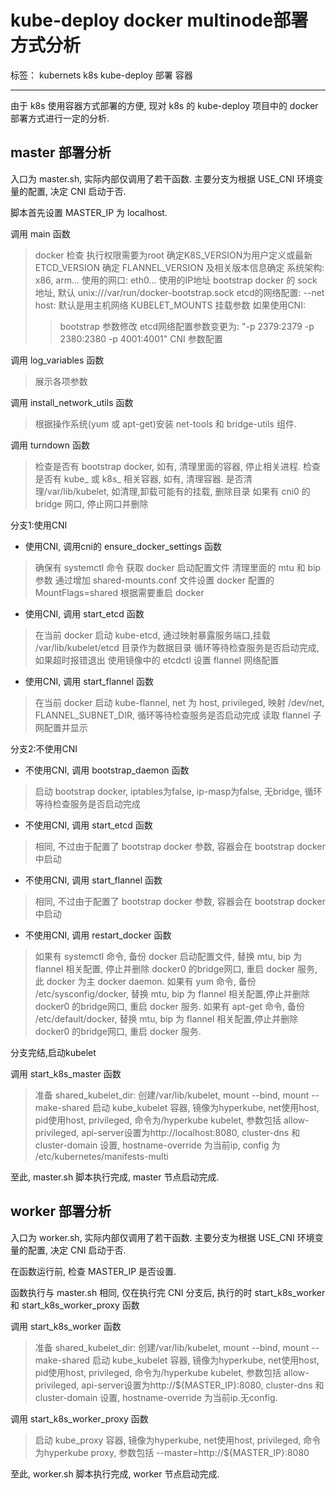﻿# kube-deploy docker multinode部署方式分析

标签： kubernets k8s kube-deploy 部署 容器

---

由于 k8s 使用容器方式部署的方便, 现对 k8s 的 kube-deploy 项目中的 docker 部署方式进行一定的分析.

## master 部署分析

入口为 master.sh, 实际内部仅调用了若干函数. 主要分支为根据 USE_CNI 环境变量的配置, 决定 CNI 启动于否. 

脚本首先设置 MASTER_IP 为 localhost.

调用 main 函数
> docker 检查
> 执行权限需要为root
> 确定K8S_VERSION为用户定义或最新
> ETCD_VERSION 确定
> FLANNEL_VERSION 及相关版本信息确定
> 系统架构: x86, arm...
> 使用的网口: eth0...
> 使用的IP地址
> bootstrap docker 的 sock 地址, 默认 unix:///var/run/docker-bootstrap.sock
> etcd的网络配置: --net host: 默认是用主机网络
> KUBELET_MOUNTS 挂载参数
> 如果使用CNI:
>> bootstrap 参数修改
>> etcd网络配置参数变更为: "-p 2379:2379 -p 2380:2380 -p 4001:4001"
>> CNI 参数配置

调用 log_variables 函数
> 展示各项参数

调用 install_network_utils 函数
> 根据操作系统(yum 或 apt-get)安装 net-tools 和 bridge-utils 组件.

调用 turndown 函数
> 检查是否有 bootstrap docker, 如有, 清理里面的容器, 停止相关进程.
> 检查是否有 kube_ 或 k8s_ 相关容器, 如有, 清理容器.
> 是否清理/var/lib/kubelet, 如清理,卸载可能有的挂载, 删除目录
> 如果有 cni0 的 bridge 网口, 停止网口并删除

分支1:使用CNI

* 使用CNI, 调用cni的 ensure_docker_settings 函数
> 确保有 systemctl 命令
> 获取 docker 启动配置文件
> 清理里面的 mtu 和 bip 参数
> 通过增加 shared-mounts.conf 文件设置 docker 配置的 MountFlags=shared
> 根据需要重启 docker

* 使用CNI, 调用 start_etcd 函数
> 在当前 docker 启动 kube-etcd, 通过映射暴露服务端口,挂载 /var/lib/kubelet/etcd 目录作为数据目录
> 循环等待检查服务是否启动完成, 如果超时报错退出
> 使用镜像中的 etcdctl 设置 flannel 网络配置

* 使用CNI, 调用 start_flannel 函数
> 在当前 docker 启动 kube-flannel, net 为 host, privileged, 映射 /dev/net, FLANNEL_SUBNET_DIR, 
> 循环等待检查服务是否启动完成
> 读取 flannel 子网配置并显示

分支2:不使用CNI

* 不使用CNI, 调用 bootstrap_daemon 函数

> 启动 bootstrap docker, iptables为false, ip-masp为false, 无bridge, 
> 循环等待检查服务是否启动完成

* 不使用CNI, 调用 start_etcd 函数
> 相同, 不过由于配置了 bootstrap docker 参数, 容器会在 bootstrap docker中启动

* 不使用CNI, 调用 start_flannel 函数
> 相同, 不过由于配置了 bootstrap docker 参数, 容器会在 bootstrap docker中启动

* 不使用CNI, 调用 restart_docker 函数
> 如果有 systemctl 命令, 备份 docker 启动配置文件, 替换 mtu, bip 为 flannel 相关配置, 停止并删除 docker0 的bridge网口, 重启 docker 服务, 此 docker 为主 docker daemon.
> 如果有 yum 命令, 备份 /etc/sysconfig/docker, 替换 mtu, bip 为 flannel 相关配置,停止并删除 docker0 的bridge网口, 重启 docker 服务.
> 如果有 apt-get 命令, 备份 /etc/default/docker, 替换 mtu, bip 为 flannel 相关配置,停止并删除 docker0 的bridge网口, 重启 docker 服务.

分支完结,启动kubelet

调用 start_k8s_master 函数
> 准备 shared_kubelet_dir: 创建/var/lib/kubelet, mount --bind, mount --make-shared
> 启动 kube_kubelet 容器, 镜像为hyperkube, net使用host, pid使用host, privileged, 命令为/hyperkube kubelet, 参数包括 allow-privileged, api-server设置为http://localhost:8080, cluster-dns 和 cluster-domain 设置, hostname-override 为当前ip, config 为 /etc/kubernetes/manifests-multi

至此, master.sh 脚本执行完成, master 节点启动完成.

## worker 部署分析

入口为 worker.sh, 实际内部仅调用了若干函数. 主要分支为根据 USE_CNI 环境变量的配置, 决定 CNI 启动于否. 

在函数运行前, 检查 MASTER_IP 是否设置.

函数执行与 master.sh 相同, 仅在执行完 CNI 分支后, 执行的时 start_k8s_worker 和 start_k8s_worker_proxy 函数

调用 start_k8s_worker 函数
> 准备 shared_kubelet_dir: 创建/var/lib/kubelet, mount --bind, mount --make-shared
> 启动 kube_kubelet 容器, 镜像为hyperkube, net使用host, pid使用host, privileged, 命令为/hyperkube kubelet, 参数包括 allow-privileged, api-server设置为http://${MASTER_IP}:8080, cluster-dns 和 cluster-domain 设置, hostname-override 为当前ip.无config.

调用 start_k8s_worker_proxy 函数
> 启动 kube_proxy 容器, 镜像为hyperkube, net使用host, privileged, 命令为hyperkube proxy, 参数包括 --master=http://${MASTER_IP}:8080

至此, worker.sh 脚本执行完成, worker 节点启动完成.






